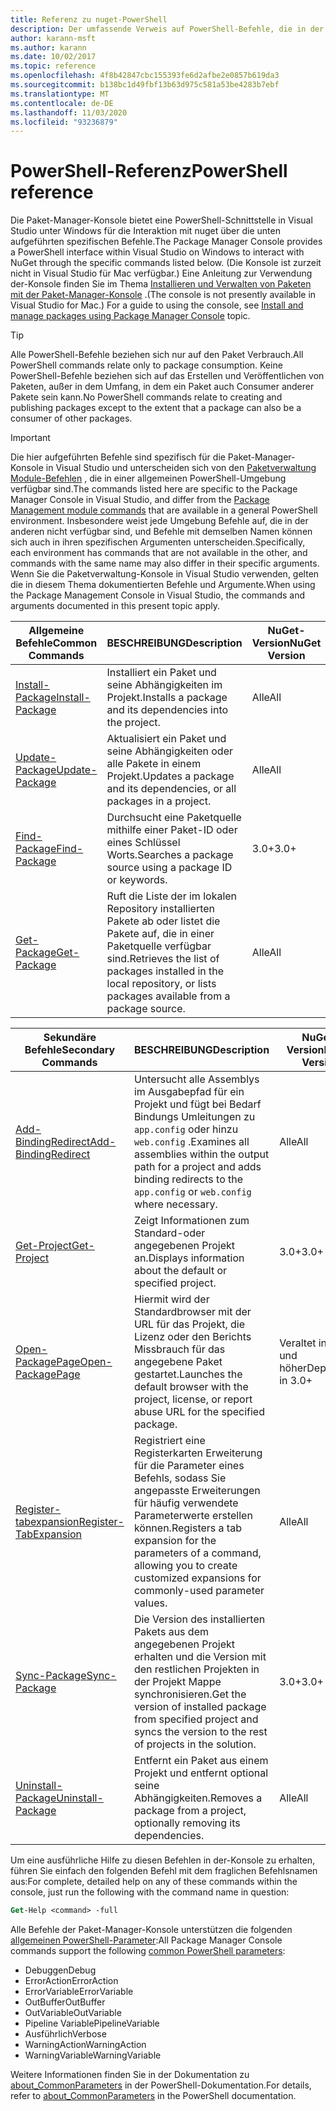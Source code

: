 ```yaml
---
title: Referenz zu nuget-PowerShell
description: Der umfassende Verweis auf PowerShell-Befehle, die in der nuget-Paket-Manager-Konsole in Visual Studio verfügbar sind.
author: karann-msft
ms.author: karann
ms.date: 10/02/2017
ms.topic: reference
ms.openlocfilehash: 4f8b42847cbc155393fe6d2afbe2e0857b619da3
ms.sourcegitcommit: b138bc1d49fbf13b63d975c581a53be4283b7ebf
ms.translationtype: MT
ms.contentlocale: de-DE
ms.lasthandoff: 11/03/2020
ms.locfileid: "93236879"
---
```

# <a name="powershell-reference"></a><span data-ttu-id="959d1-103">PowerShell-Referenz</span><span class="sxs-lookup"><span data-stu-id="959d1-103">PowerShell reference</span></span>

<span data-ttu-id="959d1-104">Die Paket-Manager-Konsole bietet eine PowerShell-Schnittstelle in Visual Studio unter Windows für die Interaktion mit nuget über die unten aufgeführten spezifischen Befehle.</span><span class="sxs-lookup"><span data-stu-id="959d1-104">The Package Manager Console provides a PowerShell interface within Visual Studio on Windows to interact with NuGet through the specific commands listed below.</span></span> <span data-ttu-id="959d1-105">(Die Konsole ist zurzeit nicht in Visual Studio für Mac verfügbar.) Eine Anleitung zur Verwendung der-Konsole finden Sie im Thema [Installieren und Verwalten von Paketen mit der Paket-Manager-Konsole](../consume-packages/install-use-packages-powershell.md) .</span><span class="sxs-lookup"><span data-stu-id="959d1-105">(The console is not presently available in Visual Studio for Mac.) For a guide to using the console, see [Install and manage packages using Package Manager Console](../consume-packages/install-use-packages-powershell.md) topic.</span></span>

> [!Tip]
> <span data-ttu-id="959d1-106">Alle PowerShell-Befehle beziehen sich nur auf den Paket Verbrauch.</span><span class="sxs-lookup"><span data-stu-id="959d1-106">All PowerShell commands relate only to package consumption.</span></span> <span data-ttu-id="959d1-107">Keine PowerShell-Befehle beziehen sich auf das Erstellen und Veröffentlichen von Paketen, außer in dem Umfang, in dem ein Paket auch Consumer anderer Pakete sein kann.</span><span class="sxs-lookup"><span data-stu-id="959d1-107">No PowerShell commands relate to creating and publishing packages except to the extent that a package can also be a consumer of other packages.</span></span>

> [!Important]
> <span data-ttu-id="959d1-108">Die hier aufgeführten Befehle sind spezifisch für die Paket-Manager-Konsole in Visual Studio und unterscheiden sich von den [Paketverwaltung Module-Befehlen](/powershell/module/packagemanagement/?view=powershell-6) , die in einer allgemeinen PowerShell-Umgebung verfügbar sind.</span><span class="sxs-lookup"><span data-stu-id="959d1-108">The commands listed here are specific to the Package Manager Console in Visual Studio, and differ from the [Package Management module commands](/powershell/module/packagemanagement/?view=powershell-6) that are available in a general PowerShell environment.</span></span> <span data-ttu-id="959d1-109">Insbesondere weist jede Umgebung Befehle auf, die in der anderen nicht verfügbar sind, und Befehle mit demselben Namen können sich auch in ihren spezifischen Argumenten unterscheiden.</span><span class="sxs-lookup"><span data-stu-id="959d1-109">Specifically, each environment has commands that are not available in the other, and commands with the same name may also differ in their specific arguments.</span></span> <span data-ttu-id="959d1-110">Wenn Sie die Paketverwaltung-Konsole in Visual Studio verwenden, gelten die in diesem Thema dokumentierten Befehle und Argumente.</span><span class="sxs-lookup"><span data-stu-id="959d1-110">When using the Package Management Console in Visual Studio, the commands and arguments documented in this present topic apply.</span></span>

| <span data-ttu-id="959d1-111">Allgemeine Befehle</span><span class="sxs-lookup"><span data-stu-id="959d1-111">Common Commands</span></span> | <span data-ttu-id="959d1-112">BESCHREIBUNG</span><span class="sxs-lookup"><span data-stu-id="959d1-112">Description</span></span> | <span data-ttu-id="959d1-113">NuGet-Version</span><span class="sxs-lookup"><span data-stu-id="959d1-113">NuGet Version</span></span> |
| --- | --- | --- |
| [<span data-ttu-id="959d1-114">Install-Package</span><span class="sxs-lookup"><span data-stu-id="959d1-114">Install-Package</span></span>](ps-reference/ps-ref-install-package.md) | <span data-ttu-id="959d1-115">Installiert ein Paket und seine Abhängigkeiten im Projekt.</span><span class="sxs-lookup"><span data-stu-id="959d1-115">Installs a package and its dependencies into the project.</span></span> | <span data-ttu-id="959d1-116">Alle</span><span class="sxs-lookup"><span data-stu-id="959d1-116">All</span></span> |
| [<span data-ttu-id="959d1-117">Update-Package</span><span class="sxs-lookup"><span data-stu-id="959d1-117">Update-Package</span></span>](ps-reference/ps-ref-update-package.md) | <span data-ttu-id="959d1-118">Aktualisiert ein Paket und seine Abhängigkeiten oder alle Pakete in einem Projekt.</span><span class="sxs-lookup"><span data-stu-id="959d1-118">Updates a package and its dependencies, or all packages in a project.</span></span> | <span data-ttu-id="959d1-119">Alle</span><span class="sxs-lookup"><span data-stu-id="959d1-119">All</span></span> |
| [<span data-ttu-id="959d1-120">Find-Package</span><span class="sxs-lookup"><span data-stu-id="959d1-120">Find-Package</span></span>](ps-reference/ps-ref-find-package.md) | <span data-ttu-id="959d1-121">Durchsucht eine Paketquelle mithilfe einer Paket-ID oder eines Schlüssel Worts.</span><span class="sxs-lookup"><span data-stu-id="959d1-121">Searches a package source using a package ID or keywords.</span></span> | <span data-ttu-id="959d1-122">3.0+</span><span class="sxs-lookup"><span data-stu-id="959d1-122">3.0+</span></span> |
| [<span data-ttu-id="959d1-123">Get-Package</span><span class="sxs-lookup"><span data-stu-id="959d1-123">Get-Package</span></span>](ps-reference/ps-ref-get-package.md) | <span data-ttu-id="959d1-124">Ruft die Liste der im lokalen Repository installierten Pakete ab oder listet die Pakete auf, die in einer Paketquelle verfügbar sind.</span><span class="sxs-lookup"><span data-stu-id="959d1-124">Retrieves the list of packages installed in the local repository, or lists packages available from a package source.</span></span> | <span data-ttu-id="959d1-125">Alle</span><span class="sxs-lookup"><span data-stu-id="959d1-125">All</span></span> |

| <span data-ttu-id="959d1-126">Sekundäre Befehle</span><span class="sxs-lookup"><span data-stu-id="959d1-126">Secondary Commands</span></span> | <span data-ttu-id="959d1-127">BESCHREIBUNG</span><span class="sxs-lookup"><span data-stu-id="959d1-127">Description</span></span> | <span data-ttu-id="959d1-128">NuGet-Version</span><span class="sxs-lookup"><span data-stu-id="959d1-128">NuGet Version</span></span> |
| --- | --- | --- |
| [<span data-ttu-id="959d1-129">Add-BindingRedirect</span><span class="sxs-lookup"><span data-stu-id="959d1-129">Add-BindingRedirect</span></span>](ps-reference/ps-ref-add-bindingredirect.md) | <span data-ttu-id="959d1-130">Untersucht alle Assemblys im Ausgabepfad für ein Projekt und fügt bei Bedarf Bindungs Umleitungen zu `app.config` oder hinzu `web.config` .</span><span class="sxs-lookup"><span data-stu-id="959d1-130">Examines all assemblies within the output path for a project and adds binding redirects to the `app.config` or `web.config` where necessary.</span></span> | <span data-ttu-id="959d1-131">Alle</span><span class="sxs-lookup"><span data-stu-id="959d1-131">All</span></span> |
| [<span data-ttu-id="959d1-132">Get-Project</span><span class="sxs-lookup"><span data-stu-id="959d1-132">Get-Project</span></span>](ps-reference/ps-ref-get-project.md) | <span data-ttu-id="959d1-133">Zeigt Informationen zum Standard-oder angegebenen Projekt an.</span><span class="sxs-lookup"><span data-stu-id="959d1-133">Displays information about the default or specified project.</span></span> | <span data-ttu-id="959d1-134">3.0+</span><span class="sxs-lookup"><span data-stu-id="959d1-134">3.0+</span></span> |
| [<span data-ttu-id="959d1-135">Open-PackagePage</span><span class="sxs-lookup"><span data-stu-id="959d1-135">Open-PackagePage</span></span>](ps-reference/ps-ref-open-packagepage.md) | <span data-ttu-id="959d1-136">Hiermit wird der Standardbrowser mit der URL für das Projekt, die Lizenz oder den Berichts Missbrauch für das angegebene Paket gestartet.</span><span class="sxs-lookup"><span data-stu-id="959d1-136">Launches the default browser with the project, license, or report abuse URL for the specified package.</span></span> | <span data-ttu-id="959d1-137">Veraltet in 3.0 und höher</span><span class="sxs-lookup"><span data-stu-id="959d1-137">Deprecated in 3.0+</span></span> |
| [<span data-ttu-id="959d1-138">Register-tabexpansion</span><span class="sxs-lookup"><span data-stu-id="959d1-138">Register-TabExpansion</span></span>](ps-reference/ps-ref-register-tabexpansion.md) | <span data-ttu-id="959d1-139">Registriert eine Registerkarten Erweiterung für die Parameter eines Befehls, sodass Sie angepasste Erweiterungen für häufig verwendete Parameterwerte erstellen können.</span><span class="sxs-lookup"><span data-stu-id="959d1-139">Registers a tab expansion for the parameters of a command, allowing you to create customized expansions for commonly-used parameter values.</span></span> | <span data-ttu-id="959d1-140">Alle</span><span class="sxs-lookup"><span data-stu-id="959d1-140">All</span></span> |
| [<span data-ttu-id="959d1-141">Sync-Package</span><span class="sxs-lookup"><span data-stu-id="959d1-141">Sync-Package</span></span>](ps-reference/ps-ref-sync-package.md) | <span data-ttu-id="959d1-142">Die Version des installierten Pakets aus dem angegebenen Projekt erhalten und die Version mit den restlichen Projekten in der Projekt Mappe synchronisieren.</span><span class="sxs-lookup"><span data-stu-id="959d1-142">Get the version of installed package from specified project and syncs the version to the rest of projects in the solution.</span></span> | <span data-ttu-id="959d1-143">3.0+</span><span class="sxs-lookup"><span data-stu-id="959d1-143">3.0+</span></span> |
| [<span data-ttu-id="959d1-144">Uninstall-Package</span><span class="sxs-lookup"><span data-stu-id="959d1-144">Uninstall-Package</span></span>](ps-reference/ps-ref-uninstall-package.md) | <span data-ttu-id="959d1-145">Entfernt ein Paket aus einem Projekt und entfernt optional seine Abhängigkeiten.</span><span class="sxs-lookup"><span data-stu-id="959d1-145">Removes a package from a project, optionally removing its dependencies.</span></span> | <span data-ttu-id="959d1-146">Alle</span><span class="sxs-lookup"><span data-stu-id="959d1-146">All</span></span> |

<span data-ttu-id="959d1-147">Um eine ausführliche Hilfe zu diesen Befehlen in der-Konsole zu erhalten, führen Sie einfach den folgenden Befehl mit dem fraglichen Befehlsnamen aus:</span><span class="sxs-lookup"><span data-stu-id="959d1-147">For complete, detailed help on any of these commands within the console, just run the following with the command name in question:</span></span>

```ps
Get-Help <command> -full
```

<span data-ttu-id="959d1-148">Alle Befehle der Paket-Manager-Konsole unterstützen die folgenden [allgemeinen PowerShell-Parameter](/powershell/module/microsoft.powershell.core/about/about_commonparameters):</span><span class="sxs-lookup"><span data-stu-id="959d1-148">All Package Manager Console commands support the following [common PowerShell parameters](/powershell/module/microsoft.powershell.core/about/about_commonparameters):</span></span>

- <span data-ttu-id="959d1-149">Debuggen</span><span class="sxs-lookup"><span data-stu-id="959d1-149">Debug</span></span>
- <span data-ttu-id="959d1-150">ErrorAction</span><span class="sxs-lookup"><span data-stu-id="959d1-150">ErrorAction</span></span>
- <span data-ttu-id="959d1-151">ErrorVariable</span><span class="sxs-lookup"><span data-stu-id="959d1-151">ErrorVariable</span></span>
- <span data-ttu-id="959d1-152">OutBuffer</span><span class="sxs-lookup"><span data-stu-id="959d1-152">OutBuffer</span></span>
- <span data-ttu-id="959d1-153">OutVariable</span><span class="sxs-lookup"><span data-stu-id="959d1-153">OutVariable</span></span>
- <span data-ttu-id="959d1-154">Pipeline Variable</span><span class="sxs-lookup"><span data-stu-id="959d1-154">PipelineVariable</span></span>
- <span data-ttu-id="959d1-155">Ausführlich</span><span class="sxs-lookup"><span data-stu-id="959d1-155">Verbose</span></span>
- <span data-ttu-id="959d1-156">WarningAction</span><span class="sxs-lookup"><span data-stu-id="959d1-156">WarningAction</span></span>
- <span data-ttu-id="959d1-157">WarningVariable</span><span class="sxs-lookup"><span data-stu-id="959d1-157">WarningVariable</span></span>

<span data-ttu-id="959d1-158">Weitere Informationen finden Sie in der Dokumentation zu [about_CommonParameters](/powershell/module/microsoft.powershell.core/about/about_commonparameters) in der PowerShell-Dokumentation.</span><span class="sxs-lookup"><span data-stu-id="959d1-158">For details, refer to [about_CommonParameters](/powershell/module/microsoft.powershell.core/about/about_commonparameters) in the PowerShell documentation.</span></span>